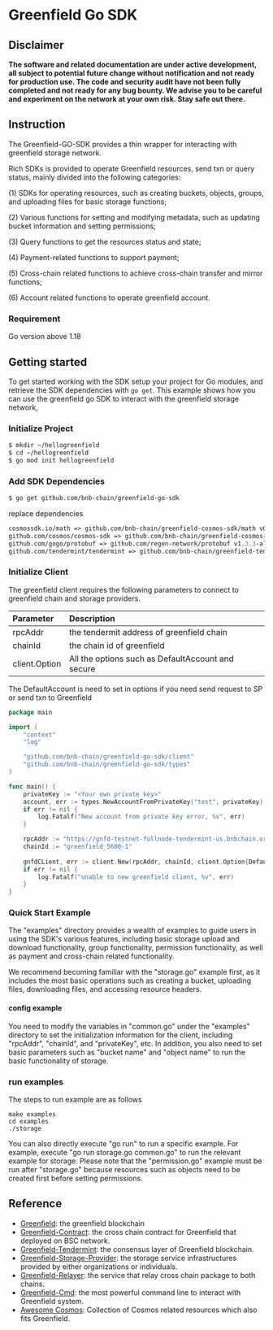 # Greenfield Go SDK


## Disclaimer
**The software and related documentation are under active development, all subject to potential future change without
notification and not ready for production use. The code and security audit have not been fully completed and not ready
for any bug bounty. We advise you to be careful and experiment on the network at your own risk. Stay safe out there.**

## Instruction

The Greenfield-GO-SDK provides a thin wrapper for interacting with greenfield storage network. 

Rich SDKs is provided to operate Greenfield resources, send txn or query status, mainly divided into the following categories: 

(1) SDKs for operating resources, such as creating buckets, objects, groups, and uploading files for basic storage functions; 

(2) Various functions for setting and modifying metadata, such as updating bucket information and setting permissions; 

(3) Query functions to get the resources status and state;

(4) Payment-related functions to support payment; 

(5) Cross-chain related functions to achieve cross-chain transfer and mirror functions; 

(6) Account related functions to operate greenfield account.

### Requirement

Go version above 1.18

## Getting started
To get started working with the SDK setup your project for Go modules, and retrieve the SDK dependencies with `go get`.
This example shows how you can use the greenfield go SDK to interact with the greenfield storage network,

### Initialize Project

```sh
$ mkdir ~/hellogreenfield
$ cd ~/hellogreenfield
$ go mod init hellogreenfield
```

### Add SDK Dependencies

```sh
$ go get github.com/bnb-chain/greenfield-go-sdk
```

replace dependencies

```go.mod
cosmossdk.io/math => github.com/bnb-chain/greenfield-cosmos-sdk/math v0.0.0-20230228075616-68ac309b432c
github.com/cosmos/cosmos-sdk => github.com/bnb-chain/greenfield-cosmos-sdk v0.0.13
github.com/gogo/protobuf => github.com/regen-network/protobuf v1.3.3-alpha.regen.1
github.com/tendermint/tendermint => github.com/bnb-chain/greenfield-tendermint v0.0.3
```

### Initialize Client

The greenfield client requires the following parameters to connect to greenfield chain and storage providers.

| Parameter             | Description                                       |
|:----------------------|:--------------------------------------------------|
| rpcAddr               | the tendermit address of greenfield chain         |
| chainId               | the chain id of greenfield                        |
| client.Option  | All the options such as DefaultAccount and secure |

The DefaultAccount is need to set in options if you need send request to SP or send txn to Greenfield
```go
package main

import (
	"context"
	"log"

	"github.com/bnb-chain/greenfield-go-sdk/client"
	"github.com/bnb-chain/greenfield-go-sdk/types"
)

func main() {
	privateKey := "<Your own private key>"
	account, err := types.NewAccountFromPrivateKey("test", privateKey)
	if err != nil {
		log.Fatalf("New account from private key error, %v", err)
	}

	rpcAddr := "https://gnfd-testnet-fullnode-tendermint-us.bnbchain.org:443"
	chainId := "greenfield_5600-1"
	
	gnfdCLient, err := client.New(rpcAddr, chainId, client.Option{DefaultAccount: account})
	if err != nil {
		log.Fatalf("unable to new greenfield client, %v", err)
	}
}

```

###  Quick Start Example

The "examples" directory provides a wealth of examples to guide users in using the SDK's various features, including basic storage upload and download functionality, 
group functionality, permission functionality, as well as payment and cross-chain related functionality.

We recommend becoming familiar with the "storage.go" example first, as it includes the most basic operations such as creating a bucket, uploading files, downloading files, and accessing resource headers.

#### config example

You need to modify the variables in "common.go" under the "examples" directory to set the initialization information for the client, including "rpcAddr", "chainId", and "privateKey", etc. In addition, 
you also need to set basic parameters such as "bucket name" and "object name" to run the basic functionality of storage.

### run examples
The steps to run example are as follows
```
make examples
cd examples
./storage 
```
You can also directly execute "go run" to run a specific example. 
For example, execute "go run storage.go common.go" to run the relevant example for storage.
Please note that the "permission.go" example must be run after "storage.go" because resources such as objects need to be created first before setting permissions.

## Reference

- [Greenfield](https://github.com/bnb-chain/greenfield): the greenfield blockchain
- [Greenfield-Contract](https://github.com/bnb-chain/greenfield-contracts): the cross chain contract for Greenfield that deployed on BSC network.
- [Greenfield-Tendermint](https://github.com/bnb-chain/greenfield-tendermint): the consensus layer of Greenfield blockchain.
- [Greenfield-Storage-Provider](https://github.com/bnb-chain/greenfield-storage-provider): the storage service infrastructures provided by either organizations or individuals.
- [Greenfield-Relayer](https://github.com/bnb-chain/greenfield-relayer): the service that relay cross chain package to both chains.
- [Greenfield-Cmd](https://github.com/bnb-chain/greenfield-cmd): the most powerful command line to interact with Greenfield system.
- [Awesome Cosmos](https://github.com/cosmos/awesome-cosmos): Collection of Cosmos related resources which also fits Greenfield.
